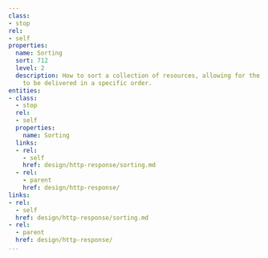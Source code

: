 ```yaml
---
class:
- stop
rel:
- self
properties:
  name: Sorting
  sort: 712
  level: 2
  description: How to sort a collection of resources, allowing for the response details
    to be delivered in a specific order.
entities:
- class:
  - stop
  rel:
  - self
  properties:
    name: Sorting
  links:
  - rel:
    - self
    href: design/http-response/sorting.md
  - rel:
    - parent
    href: design/http-response/
links:
- rel:
  - self
  href: design/http-response/sorting.md
- rel:
  - parent
  href: design/http-response/
...
```

